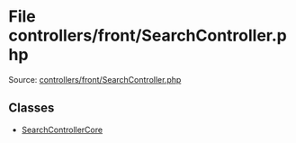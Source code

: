 File controllers/front/SearchController.php
=========

Source: [controllers/front/SearchController.php](https://github.com/PrestaShop/PrestaShop/blob/1.5.0.5/controllers/front/SearchController.php)


Classes
-------

* [SearchControllerCore](class.SearchControllerCore.md)

